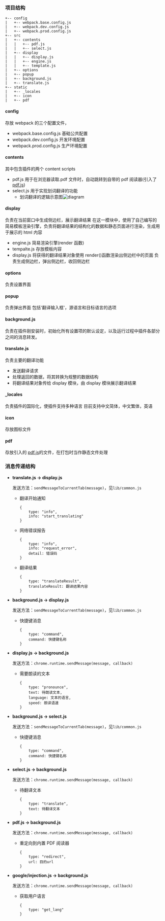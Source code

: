 ### 项目结构

```
+-- config
|   +-- webpack.base.config.js
|   +-- webpack.dev.config.js
|   +-- webpack.prod.config.js
+-- src
|   +-- contents
|   |   +-- pdf.js
|   |   +-- select.js
|   +-- display
|   |   +-- display.js
|   |   +-- engine.js
|   |   +-- template.js
|   +-- options
|   +-- popup
|   +-- background.js
|   +-- translate.js
+-- static
|   +-- _locales
|   +-- icon
|   +-- pdf
```

#### config

存放 webpack 的三个配置文件，

-   webpack.base.config.js 基础公共配置
-   webpack.dev.config.js 开发环境配置
-   webpack.prod.config.js 生产环境配置

#### contents

其中包含插件的两个 content scripts

-   pdf.js 用于在浏览器读取.pdf 文件时，自动跳转到自带的 pdf 阅读器(引入了[pdf.js](https://github.com/mozilla/pdf.js))
-   select.js 用于实现划词翻译的功能
    -   划词翻译的逻辑示意图![diagram](../../images/selecting_translate_diagram.jpg)

#### display

负责在当前窗口中生成侧边栏，展示翻译结果
在这一模块中，使用了自己编写的简易模板渲染引擎，负责将翻译结果的结构化的数据和静态页面进行渲染，生成用于展示的 html 内容

-   engine.js
    简易渲染引擎(render 函数)
-   tempalte.js
    存放模板内容
-   display.js
    将获得的翻译结果对象使用 render()函数渲染出侧边栏中的页面
    负责生成侧边栏，弹出侧边栏，收回侧边栏

#### options

负责设置界面

#### popup

负责弹出界面
包括'翻译输入框'，源语言和目标语言的选项

#### background.js

负责在插件刚安装时，初始化所有设置项的默认设定，以及运行过程中插件各部分之间的消息转发。

#### translate.js

负责主要的翻译功能

-   发送翻译请求
-   处理返回的数据，将其转换为规整的数据结构
-   将翻译结果对象传给 display 模块，由 display 模块展示翻译结果

#### \_locales

负责插件的国际化，使插件支持多种语言
目前支持中文简体，中文繁体，英语

#### icon

存放图标文件

#### pdf

存放引入的 [pdf.js](https://github.com/mozilla/pdf.js)的文件，在打包时当作静态文件处理

### 消息传递结构

-   **translate.js -> display.js**

    发送方法：`sendMessageToCurrentTab(message)`，见`lib/common.js`

    -   翻译开始通知

        ```
        {
            type: "info",
            info: "start_translating"
        }
        ```

    -   网络错误报告

        ```
        {
            type: "info",
            info: "request_error",
            detail: 错误码
        }
        ```

    -   翻译结果

        ```
        {
            type: "translateResult",
            translateResult: 翻译结果内容
        }
        ```

-   **background.js -> display.js**

    发送方法：`sendMessageToCurrentTab(message)`，见`lib/common.js`

    -   快捷键消息

        ```
        {
            type: "command",
            command: 快捷键名称
        }
        ```

-   **display.js -> background.js**

    发送方法：`chrome.runtime.sendMessage(message, callback)`

    -   需要朗读的文本

        ```
        {
            type: "pronounce",
            text: 待朗读文本,
            language: 文本的语言,
            speed: 朗读语速
        }
        ```

-   **background.js -> select.js**

    发送方法：`sendMessageToCurrentTab(message)`，见`lib/common.js`

    -   快捷键消息

        ```
        {
            type: "command",
            command: 快捷键名称
        }
        ```

-   **select.js -> background.js**

    发送方法：`chrome.runtime.sendMessage(message, callback)`

    -   待翻译文本

        ```
        {
            type: "translate",
            text: 待翻译文本
        }
        ```

-   **pdf.js -> background.js**

    发送方法：`chrome.runtime.sendMessage(message, callback)`

    -   重定向到内置 PDF 阅读器

        ```
        {
            type: "redirect",
            url: 目的url
        }
        ```

-   **google/injection.js -> background.js**

    发送方法：`chrome.runtime.sendMessage(message, callback)`

    -   获取用户语言

        ```
        {
            type: "get_lang"
        }
        ```

